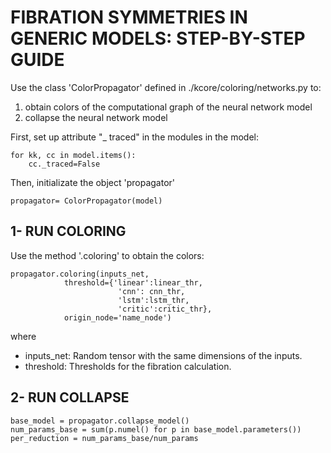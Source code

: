 FIBRATION SYMMETRIES IN GENERIC MODELS: STEP-BY-STEP GUIDE
=================================================

Use the class 'ColorPropagator' defined in ./kcore/coloring/networks.py to:

1. obtain colors of the computational graph of the neural network model
2. collapse the neural network model

First, set up attribute "_ traced" in the modules in the model:

    for kk, cc in model.items():
        cc._traced=False

Then, initializate the object 'propagator'

    propagator= ColorPropagator(model)

1- RUN COLORING
-----------------------------

Use the method '.coloring' to obtain the colors:

    propagator.coloring(inputs_net,
                threshold={'linear':linear_thr, 
                            'cnn': cnn_thr, 
                            'lstm':lstm_thr,
                            'critic':critic_thr}, 
                origin_node='name_node')

where 
- inputs_net: Random tensor with the same dimensions of the inputs.
- threshold: Thresholds for the fibration calculation.

2- RUN COLLAPSE
-----------------------------
    base_model = propagator.collapse_model()
    num_params_base = sum(p.numel() for p in base_model.parameters())
    per_reduction = num_params_base/num_params